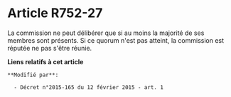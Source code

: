 # Article R752-27

La commission ne peut délibérer que si au moins la majorité de ses membres sont présents. Si ce quorum n'est pas atteint, la
commission est réputée ne pas s'être réunie.

**Liens relatifs à cet article**

	**Modifié par**:

	  - Décret n°2015-165 du 12 février 2015 - art. 1
